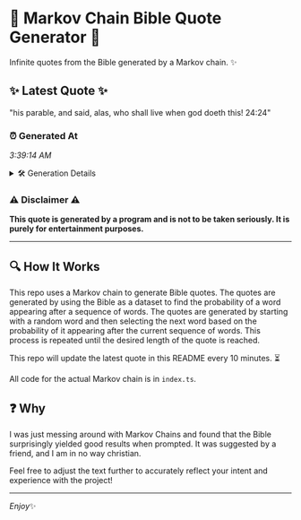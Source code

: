 # 📖 Markov Chain Bible Quote Generator 📖

Infinite quotes from the Bible generated by a Markov chain. ✨

## ✨ Latest Quote ✨
"his parable, and said, alas, who shall live when god doeth this! 24:24"

### ⏰ Generated At
*3:39:14 AM*

<details>
    <summary>🛠️ Generation Details</summary>
    <p>
        <strong>🌱 Seed:</strong> his<br>
        <strong>🔄 Iterations:</strong> 12<br>
        <strong>📜 Context History:</strong><br>[ his ]: parable,<br>[ his, parable, ]: and<br>[ his, parable,, and ]: said,<br>[ his, parable,, and, said, ]: alas,<br>[ his, parable,, and, said,, alas, ]: who<br>[ his, parable,, and, said,, alas,, who ]: shall<br>[ parable,, and, said,, alas,, who, shall ]: live<br>[ and, said,, alas,, who, shall, live ]: when<br>[ said,, alas,, who, shall, live, when ]: god<br>[ alas,, who, shall, live, when, god ]: doeth<br>[ who, shall, live, when, god, doeth ]: this!<br>[ shall, live, when, god, doeth, this! ]: 24:24<br>
    </p>
</details>

### ⚠️ Disclaimer ⚠️
**This quote is generated by a program and is not to be taken seriously. It is purely for entertainment purposes.**

---

## 🔍 How It Works

This repo uses a Markov chain to generate Bible quotes. The quotes are generated by using the Bible as a dataset to find the probability of a word appearing after a sequence of words. The quotes are generated by starting with a random word and then selecting the next word based on the probability of it appearing after the current sequence of words. This process is repeated until the desired length of the quote is reached.

This repo will update the latest quote in this README every 10 minutes. ⏳

All code for the actual Markov chain is in `index.ts`.

## ❓ Why

I was just messing around with Markov Chains and found that the Bible surprisingly yielded good results when prompted. 
It was suggested by a friend, and I am in no way christian.

Feel free to adjust the text further to accurately reflect your intent and experience with the project!

---

*Enjoy*✨
